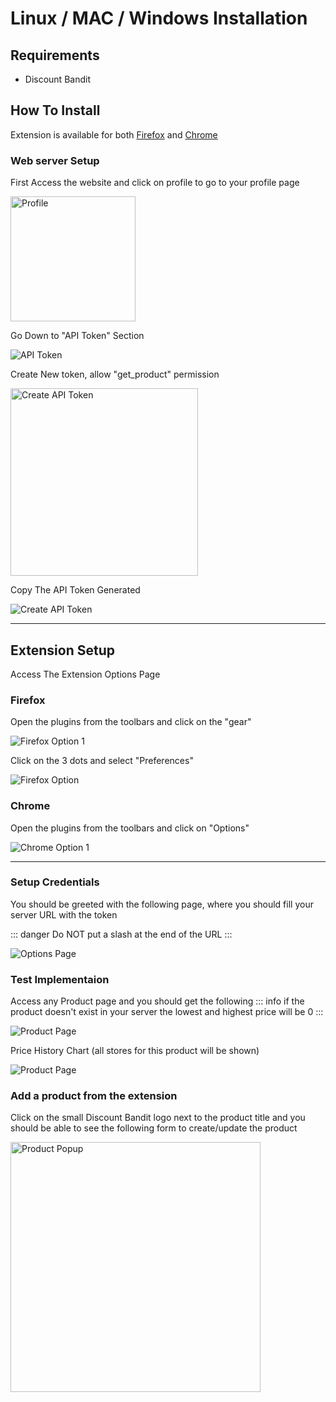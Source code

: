 # Linux / MAC / Windows Installation

## Requirements

- Discount Bandit

## How To Install
Extension is available for both [Firefox](https://addons.mozilla.org/en-US/firefox/addon/discount-bandit) and [Chrome](https://chromewebstore.google.com/detail/mbbmbpolbdcgbchbbpmigbkpnfbghihn)

### Web server Setup

First Access the website and click on profile to go to your profile page

<img src="/public/website/Profile.png" alt="Profile" width="200" style="margin: auto" />

Go Down to "API Token" Section 

<img src="/public/website/API_Token.png" alt="API Token"  style="margin: auto" />

Create New token, allow "get_product" permission

<img src="/public/website/API_token_creation.png" alt="Create API Token" width ="300"  style="margin: auto" />

Copy The API Token Generated

<img src="/public/website/copy_API.png" alt="Create API Token"   style="margin: auto" />

__________

## Extension Setup


Access The Extension Options Page

### Firefox
Open the plugins from the toolbars and click on the "gear"

![Firefox Option 1](/public/website/firefox_options_1.png)

Click on the 3 dots and select "Preferences"

<img src="/public/website/firefox_options_2.png" alt="Firefox Option"  style="margin: auto" />

### Chrome

Open the plugins from the toolbars and click on "Options"

![Chrome Option 1](/public/website/chrome_options_1.png)


_____
### Setup Credentials

You should be greeted with the following page, where you should fill your server URL with the token

::: danger
Do NOT put a slash at the end of the URL
:::

![Options Page](/public/website/options_page.png)

### Test Implementaion

Access any Product page and you should get the following 
::: info
if the product doesn't exist in your server the lowest and highest price will be 0
:::

![Product Page](/public/website/product_1.png)

Price History Chart (all stores for this product will be shown)

![Product Page](/public/website/product_2.png)

### Add a product from the extension

Click on the small Discount Bandit logo next to the product title and you should be able to see the following form to create/update the product

<img src="/public/website/popup.png" alt="Product Popup" width="400" style="margin: auto" />


